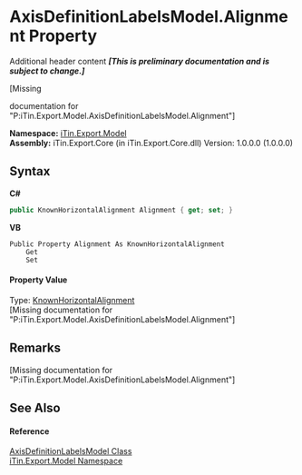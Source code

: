 # AxisDefinitionLabelsModel.Alignment Property 
Additional header content _**\[This is preliminary documentation and is subject to change.\]**_

\[Missing <summary> documentation for "P:iTin.Export.Model.AxisDefinitionLabelsModel.Alignment"\]

**Namespace:**&nbsp;<a href="ef57ffcc-e95e-b212-5a46-9aa6f5a3511f">iTin.Export.Model</a><br />**Assembly:**&nbsp;iTin.Export.Core (in iTin.Export.Core.dll) Version: 1.0.0.0 (1.0.0.0)

## Syntax

**C#**<br />
``` C#
public KnownHorizontalAlignment Alignment { get; set; }
```

**VB**<br />
``` VB
Public Property Alignment As KnownHorizontalAlignment
	Get
	Set
```


#### Property Value
Type: <a href="2a1e6daa-86bd-56f9-dbd8-8078904f6a9e">KnownHorizontalAlignment</a><br />\[Missing <value> documentation for "P:iTin.Export.Model.AxisDefinitionLabelsModel.Alignment"\]

## Remarks
\[Missing <remarks> documentation for "P:iTin.Export.Model.AxisDefinitionLabelsModel.Alignment"\]

## See Also


#### Reference
<a href="01baa1cf-fe80-d665-0a49-2a681d59453f">AxisDefinitionLabelsModel Class</a><br /><a href="ef57ffcc-e95e-b212-5a46-9aa6f5a3511f">iTin.Export.Model Namespace</a><br />